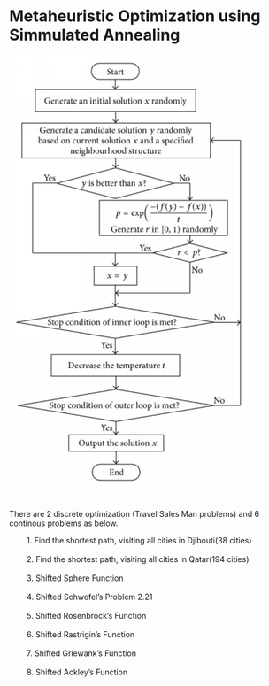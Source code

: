 # Metaheuristic Optimization using Simmulated Annealing 

![Simulated Annealing](image.PNG)<br /><br />


There are 2 discrete optimization (Travel Sales Man problems)  and 6 continous problems as below. <br />


&nbsp;&nbsp;&nbsp;&nbsp;&nbsp;&nbsp;&nbsp;&nbsp;1. Find the shortest path, visiting all cities in Djibouti(38 cities)<br /><br />
&nbsp;&nbsp;&nbsp;&nbsp;&nbsp;&nbsp;&nbsp;&nbsp;2. Find the shortest path, visiting all cities in Qatar(194 cities)<br /><br />
&nbsp;&nbsp;&nbsp;&nbsp;&nbsp;&nbsp;&nbsp;&nbsp;3. Shifted Sphere Function <br /><br />
&nbsp;&nbsp;&nbsp;&nbsp;&nbsp;&nbsp;&nbsp;&nbsp;4. Shifted Schwefel’s Problem 2.21 <br /><br />
&nbsp;&nbsp;&nbsp;&nbsp;&nbsp;&nbsp;&nbsp;&nbsp;5. Shifted Rosenbrock’s Function <br /><br />
&nbsp;&nbsp;&nbsp;&nbsp;&nbsp;&nbsp;&nbsp;&nbsp;6. Shifted Rastrigin’s Function <br /><br />
&nbsp;&nbsp;&nbsp;&nbsp;&nbsp;&nbsp;&nbsp;&nbsp;7. Shifted Griewank’s Function <br /><br />
&nbsp;&nbsp;&nbsp;&nbsp;&nbsp;&nbsp;&nbsp;&nbsp;8. Shifted Ackley’s Function <br /><br />


